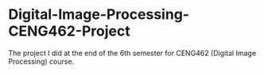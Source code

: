 # Digital-Image-Processing-CENG462-Project
The project I did at the end of the 6th semester for CENG462 (Digital Image Processing) course.
